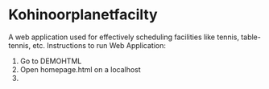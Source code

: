 # Kohinoorplanetfacilty
A web application used for effectively scheduling facilities like tennis, table-tennis, etc. 
Instructions to run Web Application:
1. Go to DEMOHTML
2. Open homepage.html on a localhost
3. 
 
